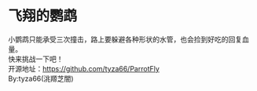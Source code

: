# 飞翔的鹦鹉
小鹦鹉只能承受三次撞击，路上要躲避各种形状的水管，也会捡到好吃的回复血量。  
快来挑战一下吧！  
开源地址：https://github.com/tyza66/ParrotFly  
By:tyza66(洮羱芝闇)